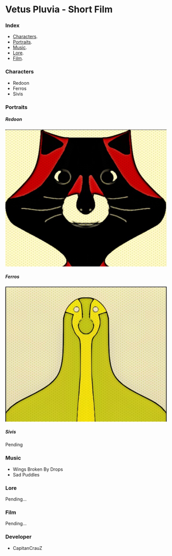 # Vetus Pluvia - Short Film

### Index

- [Characters](#Characters).
- [Portraits](#Portraits).
- [Music](#Music).
- [Lore](#Lore).
- [Film](#Film).

### Characters
- Redoon
- Ferros
- Sivis

### Portraits

##### Redoon

![Image](https://github.com/CapitanCrauZ/Vetus-Pluvia/blob/master/Characters/Portrait/Redoon.png)

##### Ferros

![Image](https://github.com/CapitanCrauZ/Vetus-Pluvia/blob/master/Characters/Portrait/Ferros.png)

##### Sivis
Pending

### Music
- Wings Broken By Drops
- Sad Puddles

### Lore
Pending...

### Film
Pending...

### Developer 
- CapitanCrauZ